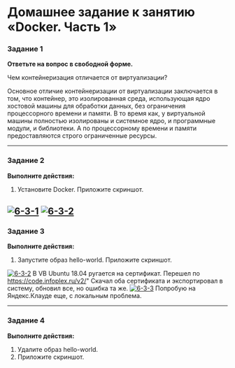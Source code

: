# Домашнее задание к занятию «Docker. Часть 1»


### Задание 1

**Ответьте на вопрос в свободной форме.** 

Чем контейнеризация отличается от виртуализации?

Основное отличие контейнеризации от виртуализации заключается в том, что контейнер, это изолированная среда, использующая ядро хостовой машины для обработки данных, без ограничения процессорного времени и памяти. В то время как, у виртуальной машины полностью изолированы и системное ядро, и программные модули, и библиотеки. А по процессорному времени и памяти предоставляются строго ограниченные ресурсы.

---

### Задание 2 

**Выполните действия:**

1. Установите Docker.
Приложите скриншот.

<a href="https://ibb.co/1s2pmbW"><img src="https://i.ibb.co/6vspWNC/6-3-1.png" alt="6-3-1" border="0"></a>
<a href="https://ibb.co/kBXLgF2"><img src="https://i.ibb.co/g9J0MCZ/6-3-2.png" alt="6-3-2" border="0"></a>
---

### Задание 3

**Выполните действия:**

1. Запустите образ hello-world.
Приложите скриншот.

<a href="https://ibb.co/kBXLgF2"><img src="https://i.ibb.co/g9J0MCZ/6-3-2.png" alt="6-3-2" border="0"></a>
В VB Ubuntu 18.04 ругается на сертификат. Перешел по https://code.infoplex.ru/v2/" Скачал оба сертификата и экспортировал в систему, обновил все, но ошибка та же.
<a href="https://ibb.co/xfVVtGB"><img src="https://i.ibb.co/0FPPRZ6/6-3-3.png" alt="6-3-3" border="0"></a>
Попробую на Яндекс.Клауде еще, с локальным проблема.

---

### Задание 4 

**Выполните действия:**

1. Удалите образ hello-world.
1. Приложите скриншот.
